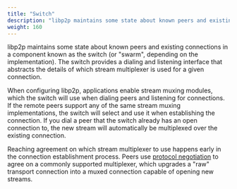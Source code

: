 ```yaml
---
title: "Switch"
description: "libp2p maintains some state about known peers and existing connections in a component known as the switch."
weight: 160
---
```


libp2p maintains some state about known peers and existing connections in a component known as the switch (or "swarm", depending on the implementation). The switch provides a dialing and listening interface that abstracts the details of which stream multiplexer is used for a given connection.

When configuring libp2p, applications enable stream muxing modules, which the switch will use when dialing peers and listening for connections. If the remote peers support any of the same stream muxing implementations, the switch will select and use it when establishing the connection. If you dial a peer that the switch already has an open connection to, the
new stream will automatically be multiplexed over the existing connection.

Reaching agreement on which stream multiplexer to use happens early in the connection establishment process. Peers use [protocol negotiation](/concepts/fundamentals/protocols.md#protocol-negotiation) to agree on a commonly supported multiplexer, which upgrades a "raw" transport connection into a muxed connection capable of opening new streams.
